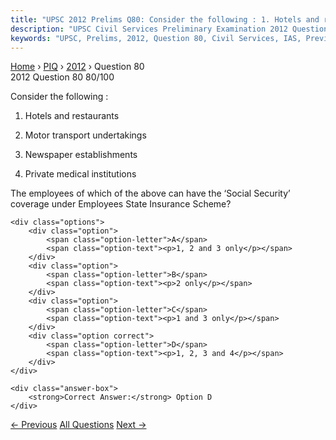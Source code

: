 ```yaml
---
title: "UPSC 2012 Prelims Q80: Consider the following : 1. Hotels and restaurants 2. Motor..."
description: "UPSC Civil Services Preliminary Examination 2012 Question 80 with options and answer"
keywords: "UPSC, Prelims, 2012, Question 80, Civil Services, IAS, Previous Year Questions"
---
```


<nav class="breadcrumb">
    <a href="../../">Home</a>
    <span>›</span>
    <a href="../">PIQ</a>
    <span>›</span>
    <a href="./">2012</a>
    <span>›</span>
    <span>Question 80</span>
</nav>

<div class="question-header">
    <div class="question-meta">
        <span class="year-badge">2012</span>
        <span class="question-number">Question 80</span>
        <span class="progress">80/100</span>
    </div>
    <div class="progress-bar">
        <div class="progress-fill" style="width: 80.0%"></div>
    </div>
</div>

<div class="question-content">
    <div class="question-text">
        <p>Consider the following :</p>
<ol>
<li>
<p>Hotels and restaurants</p>
</li>
<li>
<p>Motor transport undertakings</p>
</li>
<li>
<p>Newspaper establishments</p>
</li>
<li>
<p>Private medical institutions </p>
</li>
</ol>
<p>The employees of which of the above can have the ‘Social Security’ coverage under Employees State Insurance Scheme?</p>
    </div>
    
    <div class="options">
        <div class="option">
            <span class="option-letter">A</span>
            <span class="option-text"><p>1, 2 and 3 only</p></span>
        </div>
        <div class="option">
            <span class="option-letter">B</span>
            <span class="option-text"><p>2 only</p></span>
        </div>
        <div class="option">
            <span class="option-letter">C</span>
            <span class="option-text"><p>1 and 3 only</p></span>
        </div>
        <div class="option correct">
            <span class="option-letter">D</span>
            <span class="option-text"><p>1, 2, 3 and 4</p></span>
        </div>
    </div>

    <div class="answer-box">
        <strong>Correct Answer:</strong> Option D
    </div>
</div>

<div class="question-nav">
    <a href="../q079-with-reference-to-the-delimitation-commission-cons/" class="nav-btn prev">← Previous</a>
    <a href="../" class="nav-btn center">All Questions</a>
    <a href="../q081-according-to-the-constitution-of-india-it-is-the-d/" class="nav-btn next">Next →</a>
</div>
